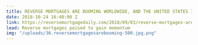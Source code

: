 ```yaml
---
title: REVERSE MORTGAGES ARE BOOMING WORLDWIDE, AND THE UNITED STATES IS NEXT
date: 2018-10-24 16:40:00 Z
link: https://reversemortgagedaily.com/2018/09/03/reverse-mortgages-are-booming-worldwide-and-the-united-states-is-next/
lead: Reverse mortgages poised to gain momentum
img: "/uploads/36.reversemortgagesarebooming-500.jpg.png"
---
```


